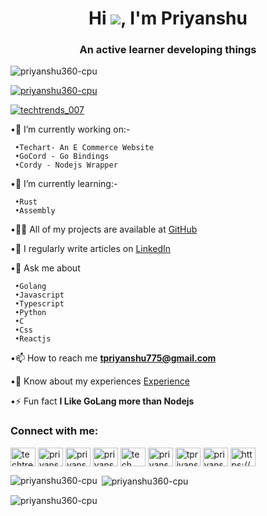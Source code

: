 <h1 align="center">Hi <img src ="https://cdn.discordapp.com/emojis/716302818008367104.gif?size=32"></img>, I'm Priyanshu </h1>
<h3 align="center">An active learner developing things</h3>

<p align="left"> <img src="https://komarev.com/ghpvc/?username=priyanshu360-cpu&label=Profile%20views&color=0e75b6&style=flat" alt="priyanshu360-cpu" /> </p>

<p align="left"> <a href="https://github.com/ryo-ma/github-profile-trophy"><img src="https://github-profile-trophy.vercel.app/?username=priyanshu360-cpu" alt="priyanshu360-cpu" /></a> </p>

<p align="left"> <a href="https://twitter.com/techtrends_007" target="blank"><img src="https://img.shields.io/twitter/follow/techtrends_007?logo=twitter&style=for-the-badge" alt="techtrends_007" /></a> </p>

•🔭 I’m currently working on:-
``` 
 •Techart- An E Commerce Website
 •GoCord - Go Bindings  
 •Cordy - Nodejs Wrapper
```

•🌱 I’m currently learning:-
``` 
 •Rust
 •Assembly
```

•👨‍💻 All of my projects are available at [GitHub](https://github.com/Priyanshu360-cpu/)

•📝 I regularly write articles on [LinkedIn](https://www.linkedin.com/in/priyanshu-tiwari-3a04171aa)

•💬 Ask me about 
```
 •Golang
 •Javascript
 •Typescript
 •Python
 •C 
 •Css
 •Reactjs
```

•📫 How to reach me **tpriyanshu775@gmail.com**

•📄 Know about my experiences [Experience](https://www.linkedin.com/in/priyanshu-tiwari-3a04171aa)

•⚡ Fun fact **I Like GoLang more than Nodejs**

<h3 align="left">Connect with me:</h3>
<p align="left">
<a href="https://twitter.com/techtrends_007" target="blank"><img align="center" src="https://raw.githubusercontent.com/rahuldkjain/github-profile-readme-generator/master/src/images/icons/Social/twitter.svg" alt="techtrends_007" height="30" width="40" /></a>
<a href="https://linkedin.com/in/priyanshu tiwari" target="blank"><img align="center" src="https://raw.githubusercontent.com/rahuldkjain/github-profile-readme-generator/master/src/images/icons/Social/linked-in-alt.svg" alt="priyanshu tiwari" height="30" width="40" /></a>
<a href="https://stackoverflow.com/users/priyanshu" target="blank"><img align="center" src="https://raw.githubusercontent.com/rahuldkjain/github-profile-readme-generator/master/src/images/icons/Social/stack-overflow.svg" alt="priyanshu" height="30" width="40" /></a>
<a href="https://instagram.com/priyanshu._007" target="blank"><img align="center" src="https://raw.githubusercontent.com/rahuldkjain/github-profile-readme-generator/master/src/images/icons/Social/instagram.svg" alt="priyanshu._007" height="30" width="40" /></a>
<a href="https://www.youtube.com/c/tech trends" target="blank"><img align="center" src="https://raw.githubusercontent.com/rahuldkjain/github-profile-readme-generator/master/src/images/icons/Social/youtube.svg" alt="tech trends" height="30" width="40" /></a>
<a href="https://www.codechef.com/users/priyanshu_8637" target="blank"><img align="center" src="https://cdn.jsdelivr.net/npm/simple-icons@3.1.0/icons/codechef.svg" alt="priyanshu_8637" height="30" width="40" /></a>
<a href="https://www.hackerrank.com/tpriyanshu775" target="blank"><img align="center" src="https://raw.githubusercontent.com/rahuldkjain/github-profile-readme-generator/master/src/images/icons/Social/hackerrank.svg" alt="tpriyanshu775" height="30" width="40" /></a>
<a href="https://www.leetcode.com/priyanshu_007" target="blank"><img align="center" src="https://raw.githubusercontent.com/rahuldkjain/github-profile-readme-generator/master/src/images/icons/Social/leet-code.svg" alt="priyanshu_007" height="30" width="40" /></a>
<a href="https://discord.gg/https://discord.gg/9cKGtRNDqZ" target="blank"><img align="center" src="https://raw.githubusercontent.com/rahuldkjain/github-profile-readme-generator/master/src/images/icons/Social/discord.svg" alt="https://discord.gg/9cKGtRNDqZ" height="30" width="40" /></a>
</p>


<p><img align="left" src="https://github-readme-stats.vercel.app/api/top-langs?username=priyanshu360-cpu&show_icons=true&locale=en&layout=compact" alt="priyanshu360-cpu" /></p>

<p>&nbsp;<img align="center" src="https://github-readme-stats.vercel.app/api?username=priyanshu360-cpu&show_icons=true&locale=en" alt="priyanshu360-cpu" /></p>

<p><img align="center" src="https://github-readme-streak-stats.herokuapp.com/?user=priyanshu360-cpu&" alt="priyanshu360-cpu" /></p>
